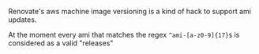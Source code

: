 Renovate's aws machine image versioning is a kind of hack to support ami updates.

At the moment every ami that matches the regex `^ami-[a-z0-9]{17}$` is considered as a valid "releases"
